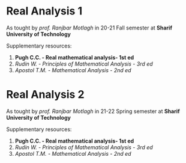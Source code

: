 # Real Analysis 1

As tought by _prof. Ranjbar Motlagh_ in 20-21 Fall semester at **Sharif University of Technology**

Supplementary resources:

1. **Pugh C.C. - Real mathematical analysis- 1st ed**
2. _Rudin W. - Principles of Mathematical Analysis - 3rd ed_
3. _Apostol T.M. - Mathematical Analysis - 2nd ed_

# Real Analysis 2

As tought by _prof. Ranjbar Motlagh_ in 21-22 Spring semester at **Sharif University of Technology**

Supplementary resources:

1. **Pugh C.C. - Real mathematical analysis- 1st ed**
2. _Rudin W. - Principles of Mathematical Analysis - 3rd ed_
3. _Apostol T.M. - Mathematical Analysis - 2nd ed_
